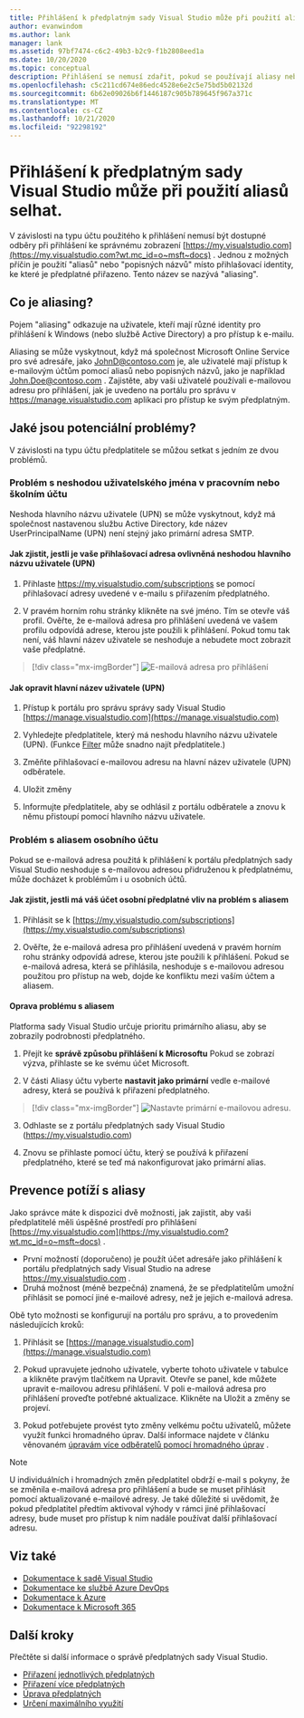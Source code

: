 ```yaml
---
title: Přihlášení k předplatným sady Visual Studio může při použití aliasů selhat. | Microsoft Docs
author: evanwindom
ms.author: lank
manager: lank
ms.assetid: 97bf7474-c6c2-49b3-b2c9-f1b2808eed1a
ms.date: 10/20/2020
ms.topic: conceptual
description: Přihlášení se nemusí zdařit, pokud se používají aliasy nebo popisné názvy.
ms.openlocfilehash: c5c211cd674e86edc4528e6e2c5e75bd5b02132d
ms.sourcegitcommit: 6b62e09026b6f1446187c905b789645f967a371c
ms.translationtype: MT
ms.contentlocale: cs-CZ
ms.lasthandoff: 10/21/2020
ms.locfileid: "92298192"
---
```

# <a name="signing-into-visual-studio-subscriptions-may-fail-when-using-aliases"></a>Přihlášení k předplatným sady Visual Studio může při použití aliasů selhat.
V závislosti na typu účtu použitého k přihlášení nemusí být dostupné odběry při přihlášení ke správnému zobrazení [https://my.visualstudio.com](https://my.visualstudio.com?wt.mc_id=o~msft~docs) . Jednou z možných příčin je použití "aliasů" nebo "popisných názvů" místo přihlašovací identity, ke které je předplatné přiřazeno. Tento název se nazývá "aliasing".

## <a name="what-is-aliasing"></a>Co je aliasing?
Pojem "aliasing" odkazuje na uživatele, kteří mají různé identity pro přihlášení k Windows (nebo službě Active Directory) a pro přístup k e-mailu.

Aliasing se může vyskytnout, když má společnost Microsoft Online Service pro své adresáře, jako JohnD@contoso.com je, ale uživatelé mají přístup k e-mailovým účtům pomocí aliasů nebo popisných názvů, jako je například John.Doe@contoso.com . Zajistěte, aby vaši uživatelé používali e-mailovou adresu pro přihlášení, jak je uvedeno na portálu pro správu v https://manage.visualstudio.com aplikaci pro přístup ke svým předplatným. 

## <a name="what-are-the-potential-issues"></a>Jaké jsou potenciální problémy?

V závislosti na typu účtu předplatitele se můžou setkat s jedním ze dvou problémů. 

### <a name="work-or-school-account-upn-mismatch-issue"></a>Problém s neshodou uživatelského jména v pracovním nebo školním účtu 
Neshoda hlavního názvu uživatele (UPN) se může vyskytnout, když má společnost nastavenou službu Active Directory, kde název UserPrincipalName (UPN) není stejný jako primární adresa SMTP. 

#### <a name="how-to-detect-if-your-sign-in-address-is-impacted-by-a-upn-mismatch"></a>Jak zjistit, jestli je vaše přihlašovací adresa ovlivněná neshodou hlavního názvu uživatele (UPN) 

1. Přihlaste https://my.visualstudio.com/subscriptions se pomocí přihlašovací adresy uvedené v e-mailu s přiřazením předplatného.

2. V pravém horním rohu stránky klikněte na své jméno.  Tím se otevře váš profil.  Ověřte, že e-mailová adresa pro přihlášení uvedená ve vašem profilu odpovídá adrese, kterou jste použili k přihlášení.  Pokud tomu tak není, váš hlavní název uživatele se neshoduje a nebudete moct zobrazit vaše předplatné. 

> [!div class="mx-imgBorder"]
> ![E-mailová adresa pro přihlášení](_img//aliasing/sign-in-email.png "Ujistěte se, že e-mailová adresa zobrazená ve vašem profilu odpovídá hodnotě, kterou používáte pro přihlášení.")

#### <a name="how-to-fix-a-upn-mismatch"></a>Jak opravit hlavní název uživatele (UPN)

1. Přístup k portálu pro správu správy sady Visual Studio [https://manage.visualstudio.com](https://manage.visualstudio.com) 

2. Vyhledejte předplatitele, který má neshodu hlavního názvu uživatele (UPN). (Funkce [Filter](search-license.md) může snadno najít předplatitele.)

3. Změňte přihlašovací e-mailovou adresu na hlavní název uživatele (UPN) odběratele. 

0. Uložit změny 

0. Informujte předplatitele, aby se odhlásil z portálu odběratele a znovu k němu přistoupí pomocí hlavního názvu uživatele. 

### <a name="personal-account-aliasing-issue"></a>Problém s aliasem osobního účtu

Pokud se e-mailová adresa použitá k přihlášení k portálu předplatných sady Visual Studio neshoduje s e-mailovou adresou přidruženou k předplatnému, může docházet k problémům i u osobních účtů. 

#### <a name="how-to-detect-if-your-personal-subscription-account-is-impacted-by-an-aliasing-issue"></a>Jak zjistit, jestli má váš účet osobní předplatné vliv na problém s aliasem

1. Přihlásit se k [https://my.visualstudio.com/subscriptions](https://my.visualstudio.com/subscriptions)

0. Ověřte, že e-mailová adresa pro přihlášení uvedená v pravém horním rohu stránky odpovídá adrese, kterou jste použili k přihlášení.  Pokud se e-mailová adresa, která se přihlásila, neshoduje s e-mailovou adresou použitou pro přístup na web, dojde ke konfliktu mezi vaším účtem a aliasem.

#### <a name="how-to-fix-an-alias-issue"></a>Oprava problému s aliasem

Platforma sady Visual Studio určuje prioritu primárního aliasu, aby se zobrazily podrobnosti předplatného. 

1. Přejít ke **správě způsobu přihlášení k Microsoftu** Pokud se zobrazí výzva, přihlaste se ke svému účet Microsoft. 

2. V části Aliasy účtu vyberte **nastavit jako primární** vedle e-mailové adresy, která se používá k přiřazení předplatného. 

> [!div class="mx-imgBorder"]
> ![Nastavte primární e-mailovou adresu.](_img//aliasing/account-aliases.png "Pomocí odkazu vytvořit primární vyberte primární alias pro vaše předplatné.")

3. Odhlaste se z portálu předplatných sady Visual Studio (https://my.visualstudio.com) 

4. Znovu se přihlaste pomocí účtu, který se používá k přiřazení předplatného, které se teď má nakonfigurovat jako primární alias. 

## <a name="preventing-aliasing-issues"></a>Prevence potíží s aliasy

Jako správce máte k dispozici dvě možnosti, jak zajistit, aby vaši předplatitelé měli úspěšné prostředí pro přihlášení [https://my.visualstudio.com](https://my.visualstudio.com?wt.mc_id=o~msft~docs) .
- První možností (doporučeno) je použít účet adresáře jako přihlášení k portálu předplatných sady Visual Studio na adrese https://my.visualstudio.com .  
- Druhá možnost (méně bezpečná) znamená, že se předplatitelům umožní přihlásit se pomocí jiné e-mailové adresy, než je jejich e-mailová adresa.

Obě tyto možnosti se konfigurují na portálu pro správu, a to provedením následujících kroků:  
1. Přihlásit se [https://manage.visualstudio.com](https://manage.visualstudio.com) 

0. Pokud upravujete jednoho uživatele, vyberte tohoto uživatele v tabulce a klikněte pravým tlačítkem na Upravit. Otevře se panel, kde můžete upravit e-mailovou adresu přihlášení. V poli e-mailová adresa pro přihlášení proveďte potřebné aktualizace. Klikněte na Uložit a změny se projeví.  

0. Pokud potřebujete provést tyto změny velkému počtu uživatelů, můžete využít funkci hromadného úprav. Další informace najdete v článku věnovaném [úpravám více odběratelů pomocí hromadného úprav](./edit-license.md#edit-multiple-subscribers-using-bulk-edit) .

> [!NOTE]
> U individuálních i hromadných změn předplatitel obdrží e-mail s pokyny, že se změnila e-mailová adresa pro přihlášení a bude se muset přihlásit pomocí aktualizované e-mailové adresy. Je také důležité si uvědomit, že pokud předplatitel předtím aktivoval výhody v rámci jiné přihlašovací adresy, bude muset pro přístup k nim nadále používat další přihlašovací adresu.  

## <a name="see-also"></a>Viz také
- [Dokumentace k sadě Visual Studio](/visualstudio/)
- [Dokumentace ke službě Azure DevOps](/azure/devops/)
- [Dokumentace k Azure](/azure/)
- [Dokumentace k Microsoft 365](/microsoft-365/)


## <a name="next-steps"></a>Další kroky
Přečtěte si další informace o správě předplatných sady Visual Studio.
- [Přiřazení jednotlivých předplatných](assign-license.md)
- [Přiřazení více předplatných](assign-license-bulk.md)
- [Úprava předplatných](edit-license.md)
- [Určení maximálního využití](maximum-usage.md)